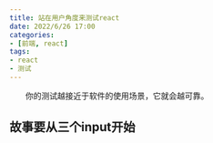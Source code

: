 ```yaml
---
title: 站在用户角度来测试react
date: 2022/6/26 17:00
categories:
- [前端, react]
tags:
- react
- 测试
---
```

&emsp;&emsp;你的测试越接近于软件的使用场景，它就会越可靠。
<!--more-->
## 故事要从三个input开始
